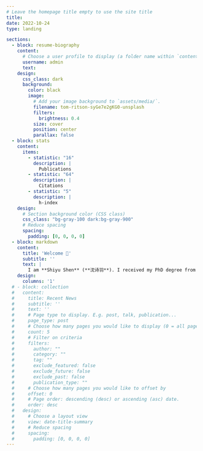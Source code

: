 ```yaml
---
# Leave the homepage title empty to use the site title
title:
date: 2022-10-24
type: landing

sections:
  - block: resume-biography
    content:
      # Choose a user profile to display (a folder name within `content/authors/`)
      username: admin
      text:
    design:
      css_class: dark
      background:
        color: black
        image:
          # Add your image background to `assets/media/`.
          filename: tom-ritson-syGe7e2gKG0-unsplash
          filters:
            brightness: 0.4
          size: cover
          position: center
          parallax: false
  - block: stats
    content:
      items:
        - statistic: "16"
          description: |
            Publications
        - statistic: "64"
          description: |
            Citations
        - statistic: "5"
          description: |
            h-index
    design:
      # Section background color (CSS class)
      css_class: "bg-gray-100 dark:bg-gray-900"
      # Reduce spacing
      spacing:
        padding: [0, 0, 0, 0]
  - block: markdown
    content:
      title: 'Welcome 👋'
      subtitle: ''
      text: |
        I am **Shiyu Shen** (**沈诗羽**). I received my PhD degree from Fudan University, supervised by Prof. Yunlei Zhao. My research interests include post-quantum cryptography, homomorphic encryption, and cryptographic engineering. I have published in journals and conferences including _IEEE Transactions on Computers_ (TC), _IEEE Transactions on Information Forensics and Security_ (TIFS), _IEEE Transactions on Dependable and Secure Computing_ (TDSC), _IEEE Transactions on Information Theory_ (TIT), and _the Annual Computer Security Applications Conference_ (ACSAC). I also serve as reviewer for publications including _IEEE Transactions on Information Forensics and Security_ (TIFS), _Nature Scientific Reports_, _Designs, Codes and Cryptography_ (DCC), _IEEE Internet of Things Journal_ (IoTJ), and _Journal of Cryptographic Engineering_ (JCE).
    design:
      columns: '1'
  # - block: collection
  #   content:
  #     title: Recent News
  #     subtitle: ''
  #     text: ''
  #     # Page type to display. E.g. post, talk, publication...
  #     page_type: post
  #     # Choose how many pages you would like to display (0 = all pages)
  #     count: 5
  #     # Filter on criteria
  #     filters:
  #       author: ""
  #       category: ""
  #       tag: ""
  #       exclude_featured: false
  #       exclude_future: false
  #       exclude_past: false
  #       publication_type: ""
  #     # Choose how many pages you would like to offset by
  #     offset: 0
  #     # Page order: descending (desc) or ascending (asc) date.
  #     order: desc
  #   design:
  #     # Choose a layout view
  #     view: date-title-summary
  #     # Reduce spacing
  #     spacing:
  #       padding: [0, 0, 0, 0]
---
```

